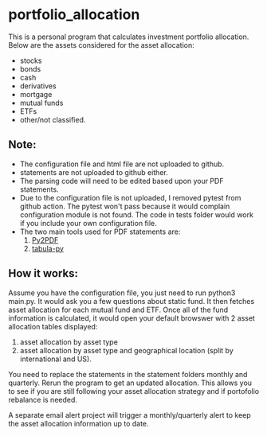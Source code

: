# portfolio_allocation
This is a personal program that calculates investment portfolio allocation. Below are the assets considered for the asset allocation:
* stocks
* bonds
* cash
* derivatives
* mortgage
* mutual funds
* ETFs
* other/not classified.

## Note:
* The configuration file and html file are not uploaded to github.
* statements are not uploaded to github either.
* The parsing code will need to be edited based upon your PDF statements.
* Due to the configuration file is not uploaded, I removed pytest from github action. The pytest won't pass because it would complain configuration module is not found. The code in tests folder would work if you include your own configuration file.
* The two main tools used for PDF statements are:
   1. [Py2PDF](https://pypi.org/project/py2pdf/)
   2. [tabula-py](https://pypi.org/project/tabula-py/)

 ## How it works:
 Assume you have the configuration file, you just need to run python3 main.py. It would ask you a few questions about static fund. It then fetches asset allocation for each mutual fund and ETF. Once all of the fund information is calculated, it would open your default browswer with 2 asset allocation tables displayed:
 1. asset allocation by asset type
 2. asset allocation by asset type and geographical location (split by international and US).

 You need to replace the statements in the statement folders monthly and quarterly. Rerun the program to get an updated allocation. This allows you to see if you are still following your asset allocation strategy and if portofolio rebalance is needed.

 A separate email alert project will trigger a monthly/quarterly alert to keep the asset allocation information up to date.
